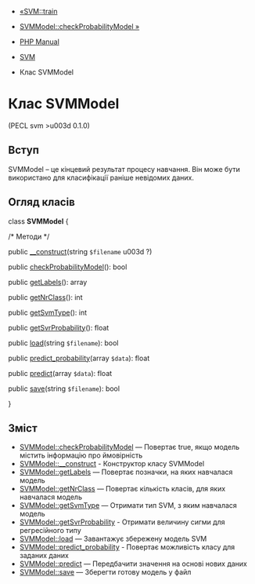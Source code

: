 - [«SVM::train](svm.train.md)
- [SVMModel::checkProbabilityModel
»](svmmodel.checkprobabilitymodel.md)

- [PHP Manual](index.md)
- [SVM](book.svm.md)
- Клас SVMModel

# Клас SVMModel

(PECL svm \>u003d 0.1.0)

## Вступ

SVMModel – це кінцевий результат процесу навчання. Він може бути
використано для класифікації раніше невідомих даних.

## Огляд класів

class **SVMModel** {

/\* Методи \*/

public [\_\_construct](svmmodel.construct.md)(string `$filename` u003d ?)

public [checkProbabilityModel](svmmodel.checkprobabilitymodel.md)():
bool

public [getLabels](svmmodel.getlabels.md)(): array

public [getNrClass](svmmodel.getnrclass.md)(): int

public [getSvmType](svmmodel.getsvmtype.md)(): int

public [getSvrProbability](svmmodel.getsvrprobability.md)(): float

public [load](svmmodel.load.md)(string `$filename`): bool

public [predict_probability](svmmodel.predict-probability.md)(array
`$data`): float

public [predict](svmmodel.predict.md)(array `$data`): float

public [save](svmmodel.save.md)(string `$filename`): bool

}

## Зміст

- [SVMModel::checkProbabilityModel](svmmodel.checkprobabilitymodel.md)
— Повертає true, якщо модель містить інформацію про ймовірність
- [SVMModel::\_\_construct](svmmodel.construct.md) - Конструктор
класу SVMModel
- [SVMModel::getLabels](svmmodel.getlabels.md) — Повертає позначки,
на яких навчалася модель
- [SVMModel::getNrClass](svmmodel.getnrclass.md) — Повертає
кількість класів, для яких навчалася модель
- [SVMModel::getSvmType](svmmodel.getsvmtype.md) — Отримати тип SVM,
з яким навчалася модель
- [SVMModel::getSvrProbability](svmmodel.getsvrprobability.md) -
Отримати величину сигми для регресійного типу
- [SVMModel::load](svmmodel.load.md) — Завантажує збережену модель
SVM
- [SVMModel::predict_probability](svmmodel.predict-probability.md) -
Повертає можливість класу для заданих даних
- [SVMModel::predict](svmmodel.predict.md) — Передбачити значення на
основі нових даних
- [SVMModel::save](svmmodel.save.md) — Зберегти готову модель у
файл
